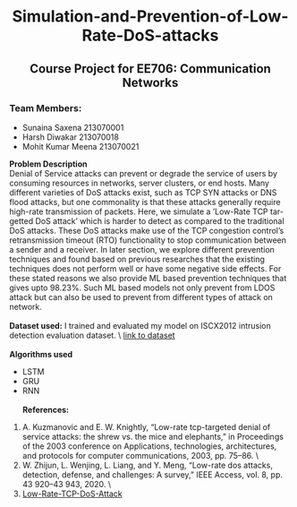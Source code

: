 # <center> Simulation-and-Prevention-of-Low-Rate-DoS-attacks <center/>
## <center> Course Project for EE706: Communication Networks <center/>

### Team Members:
- Sunaina Saxena 213070001
- Harsh Diwakar 213070018
- Mohit Kumar Meena 213070021

**Problem Description** \
Denial of Service attacks can prevent or degrade
the service of users by consuming resources in networks, server
clusters, or end hosts. Many different varieties of DoS attacks
exist, such as TCP SYN attacks or DNS flood attacks, but one
commonality is that these attacks generally require high-rate
transmission of packets. Here, we simulate a ’Low-Rate TCP tar-
getted DoS attack’ which is harder to detect as compared to the
traditional DoS attacks. These DoS attacks make use of the TCP
congestion control’s retransmission timeout (RTO) functionality
to stop communication between a sender and a receiver. In later
section, we explore different prevention techniques and found
based on previous researches that the existing techniques does
not perform well or have some negative side effects. For these
stated reasons we also provide ML based prevention techniques
that gives upto 98.23%. Such ML based models not only prevent
from LDOS attack but can also be used to prevent from different
types of attack on network.
\
\
**Dataset used:**
I trained and evaluated my model on ISCX2012 intrusion detection evaluation
dataset. \ [link to dataset](https://www.unb.ca/cic/datasets/ids.html)
\
\
**Algorithms used**
- LSTM
- GRU
- RNN
\
\
**References:**
1. A. Kuzmanovic and E. W. Knightly, “Low-rate tcp-targeted denial of
service attacks: the shrew vs. the mice and elephants,” in Proceedings
of the 2003 conference on Applications, technologies, architectures, and
protocols for computer communications, 2003, pp. 75–86.
\
2. W. Zhijun, L. Wenjing, L. Liang, and Y. Meng, “Low-rate dos attacks,
detection, defense, and challenges: A survey,” IEEE Access, vol. 8, pp.
43 920–43 943, 2020.
\
3. [Low-Rate-TCP-DoS-Attack](https://github.com/samvid25/Low-Rate-TCP-DoS-Attack)
